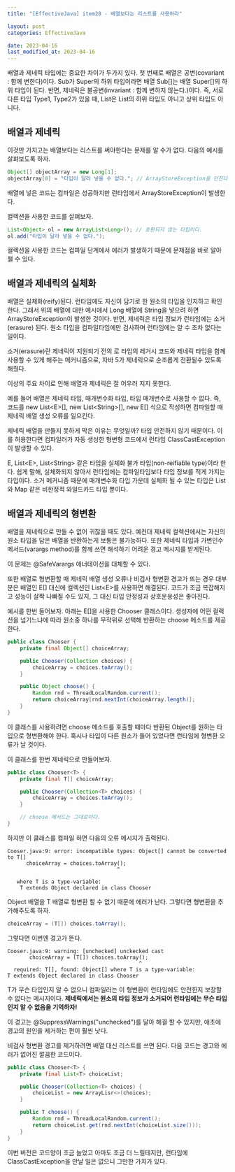 ```yaml
---
title: "[EffectiveJava] item28 - 배열보다는 리스트를 사용하라"

layout: post
categories: EffectiveJava

date: 2023-04-16
last_modified_at: 2023-04-16
---
```


배열과 제네릭 타입에는 중요한 차이가 두가지 있다. 첫 번째로 배열은 공변(covariant : 함께 변한다)이다. Sub가 Super의 하위 타입이라면 배열 Sub[]는 배열 Super[]의 하위 타입이 된다.
반면, 제네릭은 불공변(invariant : 함께 변하지 않는다.)이다. 즉, 서로 다른 타입 Type1, Type2가 있을 때, List<Type1>은 List<Type2>의 하위 타입도 아니고 상위 타입도 아니다.


## 배열과 제네릭

이것만 가지고는 배열보다는 리스트를 써야한다는 문제를 알 수가 없다.
다음의 예시를 살펴보도록 하자.

```java
Object[] objectArray = new Long[1];
objectArray[0] = "타입이 달라 넣을 수 없다."; // ArrayStoreException을 던진다.
```

배열에 넣은 코드는 컴파일은 성공하지만 런타임에서 ArrayStoreException이 발생한다.

컬렉션을 사용한 코드를 살펴보자.

```java
List<Object> ol = new ArrayList<Long>(); // 호환되지 않는 타입이다.
ol.add("타입이 달라 넣을 수 없다.");
```

컬렉션을 사용한 코드는 컴파일 단계에서 에러가 발생하기 때문에 문제점을 바로 알아 챌 수 있다.


## 배열과 제네릭의 실체화

배열은 실체화(reify)된다. 런타임에도 자신이 담기로 한 원소의 타입을 인지하고 확인한다. 그래서 위의 배열에 대한 예시에서 Long 배열에 String을 넣으려 하면 ArrayStoreException이 발생한 것이다.
반면, 제네릭은 타입 정보가 런타임에는 소거(erasure) 된다. 원소 타입을 컴파일타임에만 검사하며 런타임에는 알 수 조차 없다는 일이다.

소거(erasure)란 제네릭이 지원되기 전의 로 타입의 레거시 코드와 제네릭 타입을 함께 사용할 수 있게 해주는 메커니즘으로, 자바 5가 제네릭으로 순조롭게 전환될수 있도록 해줬다.

이상의 주요 차이로 인해 배열과 제네릭은 잘 어우러 지지 못한다.

예를 들어 배열은 제네릭 타입, 매개변수화 타입, 타입 매개변수로 사용할 수 없다. 즉, 코드를 new List\<E\>[], new List\<String\>[], new E[] 식으로 작성하면 컴파일할 때 제네릭 배열 생성 오류를 일으킨다.

제네릭 배열을 만들지 못하게 막은 이유는 무엇일까? 타입 안전하지 않기 때문이다. 이를 허용한다면 컴파일러가 자동 생성한 형변형 코드에서 런타임 ClassCastException이 발생할 수 있다.

E, List\<E\>, List\<String\> 같은 타입을 실체화 불가 타입(non-reifiable type)이라 한다. 쉽게 말해, 실체화되지 않아서 런타임에는 컴파일타임보다 타입 정보를 적게 가지는 타입이다.
소거 메커니즘 때문에 매개변수화 타입 가운데 실체화 될 수 있는 타입은 List<?>와 Map<?,?> 같은 비한정적 와일드카드 타입 뿐이다.


## 배열과 제네릭의 형변환

배열을 제네릭으로 만들 수 없어 귀찮을 때도 있다. 예컨대 제네릭 컬렉션에서는 자신의 원소 타입을 담은 배열을 반환하는게 보통은 불가능하다.
또한 제네릭 타입과 가변인수 메서드(varargs method)를 함께 쓰면 해석하기 어려운 경고 메시지를 받게된다.

이 문제는 @SafeVarargs 애너테이션을 대체할 수 있다.

또한 배열로 형변환할 때 제네릭 배열 생성 오류나 비검사 형변환 경고가 뜨는 경우 대부분은 배열인 E[] 대신에 컬렉션인 List\<E\>를 사용하면 해결된다.
코드가 조금 복잡해지고 성능이 살짝 나빠질 수도 있지, 그 대신 타입 안정성과 상호운용성은 좋아진다.

예시를 한번 들어보자. 아래는 E[]을 사용한 Chooser 클래스이다.
생성자에 어떤 컬랙션을 넘기느냐에 따라 원소중 하나를 무작위로 선택해 반환하는 choose 메소드를 제공한다.

```java
public class Chooser {
    private final Object[] choiceArray;

    public Chooser(Collection choices) {
        choiceArray = choices.toArray();
    }

    public Object choose() {
        Random rnd = ThreadLocalRandom.current();
        return choiceArray[rnd.nextInt(choiceArray.length)];
    }
}
```

이 클래스를 사용하려면 choose 메소드를 호출할 때마다 반환된 Object를 원하는 타입으로 형변환해야 한다. 혹시나 타입이 다른 원소가 들어 있었다면 런타임에 형변환 오류가 날 것이다.

이 클래스를 한번 제네릭으로 만들어보자.

```java
public class Chooser<T> {
    private final T[] choiceArray;

    public Chooser(Collection<T> choices) {
        choiceArray = choices.toArray();
    }

    // choose 메서드는 그대로이다.
}
```

하지만 이 클래스를 컴파일 하면 다음의 오류 메시지가 출력된다.

```shell
Cooser.java:9: error: incompatible types: Object[] cannot be converted to T[]
      choiceArray = choices.toArray();
                                   ^

   where T is a type-variable:
    T extends Object declared in class Chooser
```

Object 배열을 T 배열로 형변환 할 수 없기 때문에 에러가 난다.
그렇다면 형변환을 추가해주도록 하자.

```java
choiceArray = (T[]) choices.toArray();
```

그렇다면 이번엔 경고가 뜬다.

```shell
Cooser.java:9: warning: [unchecked] unckecked cast
       choiceArray = (T[]) choices.toArray();
                                          ^
  required: T[], found: Object[] where T is a type-variable:
T extends Object declared in class Chooser
```

T가 무슨 타입인지 알 수 없으니 컴파일러는 이 형변환이 런타임에도 안전한지 보장할 수 없다는 메시지이다.
**제네릭에서는 원소의 타입 정보가 소거되어 런타임에는 무슨 타입인지 알 수 없음을 기억하자!**

이 경고는 @SuppressWarnings("unchecked")를 달아 해결 할 수 있지만, 애초에 경고의 원인을 제거하는 편이 훨씬 낫다.

비검사 형변환 경고를 제거하려면 배열 대신 리스트를 쓰면 된다. 다음 코드는 경고와 에러가 없어진 깔끔한 코드이다.

```java
public class Chooser<T> {
    private final List<T> choiceList;

    public Chooser(Collection<T> choices) {
        choiceList = new ArrayLisr<>(choices);
    }

    public T choose() {
        Random rnd = ThreadLocalRandom.current();
        return choiceList.get(rnd.nextInt(choiceList.size()));
    }
}
```

이번 버전은 코드양이 조금 늘었고 아마도 조금 더 느릴테지만, 런타임에 ClassCastException을 만날 일은 없으니 그만한 가치가 있다.

